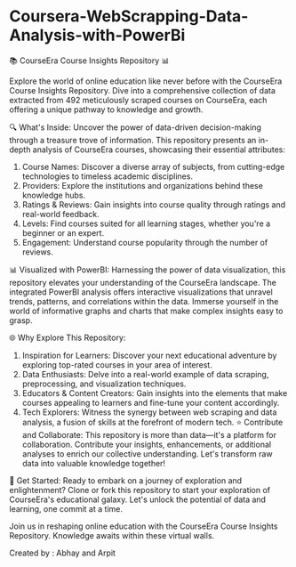 # Coursera-WebScrapping-Data-Analysis-with-PowerBi
📚 CourseEra Course Insights Repository 📊

Explore the world of online education like never before with the CourseEra Course Insights Repository. Dive into a comprehensive collection of data extracted from 492 meticulously scraped courses on CourseEra, each offering a unique pathway to knowledge and growth.

🔍 What's Inside: Uncover the power of data-driven decision-making through a treasure trove of information. This repository presents an in-depth analysis of CourseEra courses, showcasing their essential attributes:

1. Course Names: Discover a diverse array of subjects, from cutting-edge technologies to timeless academic disciplines.
2. Providers: Explore the institutions and organizations behind these knowledge hubs.
3. Ratings & Reviews: Gain insights into course quality through ratings and real-world feedback.
4. Levels: Find courses suited for all learning stages, whether you're a beginner or an expert.
5. Engagement: Understand course popularity through the number of reviews.

📊 Visualized with PowerBI: Harnessing the power of data visualization, this repository elevates your understanding of the CourseEra landscape. The integrated PowerBI analysis offers interactive visualizations that unravel trends, patterns, and correlations within the data. Immerse yourself in the world of informative graphs and charts that make complex insights easy to grasp.

🌐 Why Explore This Repository:

1. Inspiration for Learners: Discover your next educational adventure by exploring top-rated courses in your area of interest.
2. Data Enthusiasts: Delve into a real-world example of data scraping, preprocessing, and visualization techniques.
3. Educators & Content Creators: Gain insights into the elements that make courses appealing to learners and fine-tune your content accordingly.
4. Tech Explorers: Witness the synergy between web scraping and data analysis, a fusion of skills at the forefront of modern tech.
⭐ Contribute and Collaborate: This repository is more than data—it's a platform for collaboration. Contribute your insights, enhancements, or additional analyses to enrich our collective understanding. Let's transform raw data into valuable knowledge together!

🚀 Get Started: Ready to embark on a journey of exploration and enlightenment? Clone or fork this repository to start your exploration of CourseEra's educational galaxy. Let's unlock the potential of data and learning, one commit at a time.

Join us in reshaping online education with the CourseEra Course Insights Repository. Knowledge awaits within these virtual walls.

Created by : Abhay and Arpit
